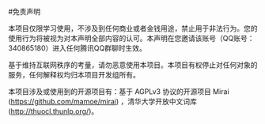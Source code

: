 #免责声明

本项目仅限学习使用，不涉及到任何商业或者金钱用途，禁止用于非法行为。您的使用行为将被视为对本声明全部内容的认可。本声明在您邀请该账号（QQ账号：340865180）进入任何腾讯QQ群聊时生效。

基于维持互联网秩序的考量，请勿恶意使用本项目。本项目有权停止对任何对象的服务，任何解释权均归本项目开发组所有。

本项目涉及或使用到的开源项目有：基于 AGPLv3 协议的开源项目 Mirai (https://github.com/mamoe/mirai) ，清华大学开放中文词库 (http://thuocl.thunlp.org/)。